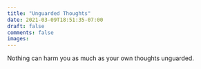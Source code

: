 ```yaml
---
title: "Unguarded Thoughts"
date: 2021-03-09T18:51:35-07:00
draft: false
comments: false
images:
---
```


Nothing can harm you as much as your own thoughts unguarded.
